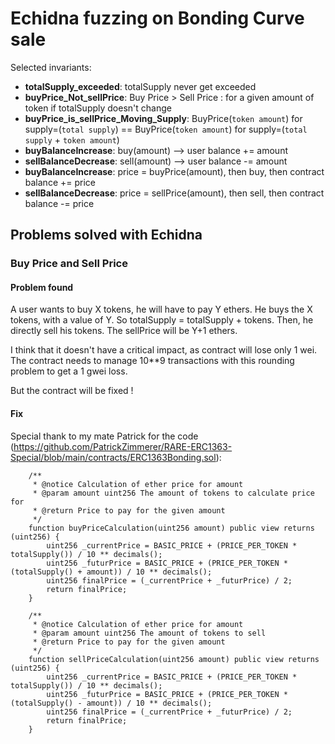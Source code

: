 # Echidna fuzzing on Bonding Curve sale

Selected invariants:
- **totalSupply_exceeded**: totalSupply never get exceeded
- **buyPrice_Not_sellPrice**: Buy Price > Sell Price : for a given amount of token if totalSupply doesn't change
- **buyPrice_is_sellPrice_Moving_Supply**: BuyPrice(`token amount`) for supply=(`total supply`) ==  BuyPrice(`token amount`) for supply=(`total supply` + `token amount`)
- **buyBalanceIncrease**: buy(amount) --> user balance += amount
- **sellBalanceDecrease**: sell(amount) --> user balance -= amount
- **buyBalanceIncrease**: price = buyPrice(amount), then buy, then contract balance += price
- **sellBalanceDecrease**: price = sellPrice(amount), then sell, then contract balance -= price


## Problems solved with Echidna

### Buy Price and Sell Price
#### Problem found
A user wants to buy X tokens, he will have to pay Y ethers.
He buys the X tokens, with a value of Y. So totalSupply = totalSupply + tokens.
Then, he directly sell his tokens. The sellPrice will be Y+1 ethers.

I think that it doesn't have a critical impact, as contract will lose only 1 wei.
The contract needs to manage 10**9 transactions with this rounding problem to get a 1 gwei loss.

But the contract will be fixed !

#### Fix
Special thank to my mate Patrick for the code (https://github.com/PatrickZimmerer/RARE-ERC1363-Special/blob/main/contracts/ERC1363Bonding.sol): 
```sol
    /**
     * @notice Calculation of ether price for amount
     * @param amount uint256 The amount of tokens to calculate price for
     * @return Price to pay for the given amount
     */
    function buyPriceCalculation(uint256 amount) public view returns (uint256) {
        uint256 _currentPrice = BASIC_PRICE + (PRICE_PER_TOKEN * totalSupply()) / 10 ** decimals();
        uint256 _futurPrice = BASIC_PRICE + (PRICE_PER_TOKEN * (totalSupply() + amount)) / 10 ** decimals();
        uint256 finalPrice = (_currentPrice + _futurPrice) / 2;
        return finalPrice;
    }

    /**
     * @notice Calculation of ether price for amount
     * @param amount uint256 The amount of tokens to sell
     * @return Price to pay for the given amount
     */
    function sellPriceCalculation(uint256 amount) public view returns (uint256) {
        uint256 _currentPrice = BASIC_PRICE + (PRICE_PER_TOKEN * totalSupply()) / 10 ** decimals();
        uint256 _futurPrice = BASIC_PRICE + (PRICE_PER_TOKEN * (totalSupply() - amount)) / 10 ** decimals();
        uint256 finalPrice = (_currentPrice + _futurPrice) / 2;
        return finalPrice;
    }
```


